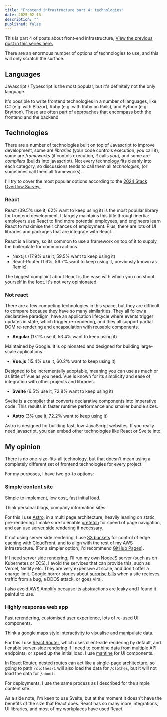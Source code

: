 ```yaml
---
title: "Frontend infrastructure part 4: technologies"
date: 2025-02-16
description: ""
published: false
---
```


This is part 4 of posts about front-end infrastructure, [View the previous post in this series here.](/blog/29fe_pages)

There are an enormous number of options of technologies to use, and this will only scratch the surface.

## Languages

Javascript / Typescript is the most popular, but it's definitely not the only language. 

It's possible to write frontend technologies in a number of languages, like C# (e.g. with Blazor), Ruby (e.g. with Ruby on Rails), and Python (e.g. Brython). These are often part of approaches that encompass both the frontend and the backend.

## Technologies

There are a number of technologies built on top of Javascript to improve development, some are *libraries* (your code controls execution, *you* call *it*), some are *frameworks* (it contols execution, *it* calls *you*), and some are *compilers* (builds into javascript). Not every technology fits cleanly into each category, so discussions tends to call them all *technologies*, (or sometimes call them all frameworks).

I'll try to cover the most popular options according to the [2024 Stack Overflow Survey.](https://survey.stackoverflow.co/2024/technology/#most-popular-technologies),

### React

React (39.5% use it, 62% want to keep using it) is the most popular library for frontend development. It largely maintains this title through inertia: employers use React to find more potential employees, and engineers learn React to maximise their chances of employment. Plus, there are lots of UI libraries and packages that are integrate with React.

React is a library, so its common to use a framework on top of it to supply the boilerplate for common actions.
- Next.js (17.9% use it, 59.5% want to keep using it)
- React-Router (1.6%, 56.7% want to keep using it, previously known as Remix)

The biggest complaint about React is the ease with which you can shoot yourself in the foot. It's not very opinionated.

### Not react

There are a few competing technologies in this space, but they are difficult to compare because they have so many similarities. They all follow a declarative paradigm, have an application lifecycle where events trigger updates in state, which trigger re-rendering, and they all support partial DOM re-rendering and encapsulation with reusable components. 

- **Angular** (17.1% use it, 53.4% want to keep using it)

Maintained by Google. It is opinionated and designed for building large-scale applications.

- **Vue.js** (15.4% use it, 60.2% want to keep using it)

Designed to be incrementally adoptable, meaning you can use as much or as little of Vue as you need. Vue is known for its simplicity and ease of integration with other projects and libraries.

- **Svelte** (6.5% use it, 72.8% want to keep using it)

Svelte is a compiler that converts declarative components into imperative code. This results in faster runtime performance and smaller bundle sizes.

- **Astro** (3% use it, 72.2% want to keep using it)

Astro is designed for building fast, low-JavaScript websites. If you really need javascript, you can embed other technologies like React or Svelte into. 


## My opinion

There is no one-size-fits-all technology, but that doesn't mean using a completely different set of frontend technologies for every project.

For my purposes, I have two go-to options:

### Simple content site

Simple to implement, low cost, fast initial load.

Think personal blogs, company information sites.

For this I use [Astro](https://astro.build/), in a multi page architecture, heavily leaning on static pre-rendering.
I make sure to enable [prefetch](https://docs.astro.build/en/guides/prefetch/) for speed of page navigation, and can use [server side rendering](https://docs.astro.build/en/guides/on-demand-rendering/#enabling-on-demand-rendering) if necessary.

If not using server side rendering, I use [S3 buckets](https://docs.aws.amazon.com/AmazonS3/latest/userguide/WebsiteHosting.html) for control of edge caching with CloudFront, and to align with the rest of my AWS infrastructure. (For a simpler option, I'd recommend [GitHub Pages](https://pages.github.com/)).

If I need server side rendering, I'll run my own NodeJS server (such as on Kubernetes or ECS). I avoid the services that can provide this, such as Vercel, Netlify etc.
They are very expensive at scale, and don't offer a charge limit. Google horror stories about [surprise bills](https://serverlesshorrors.com/all/netlify-104k/) when a site recieves traffic from a bug, a DDOS attack, or goes viral.

I also avoid AWS Amplify because its abstractions are leaky and I found it painful to use.

### Highly response web app

Fast rerendering, customised user experience, lots of re-used UI components.

Think a google maps style interactivity to visualise and manipulate data.

For this I use [React Router](https://reactrouter.com/home), which uses client-side rendering by default, and I enable [server-side rendering](https://reactrouter.com/start/framework/rendering) if I need to combine data from multiple API endpoints, or speed up the initial load. I use [mantine](https://mantine.dev/) for UI components.

In React Router, nested routes can act like a single-page architecture, so going to path `/clothes/1` will also load the data for `/clothes`, but it will not load the data for `/about`.

For deployments, I use the same process as I described for the simple content site.

As a side note, I'm keen to use Svelte, but at the moment it doesn't have the benefits of the size that React does. React has so many more integrations, UI libraries, and most of my workplaces have used React.
